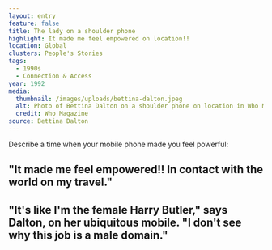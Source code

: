 ```yaml
---
layout: entry
feature: false
title: The lady on a shoulder phone
highlight: It made me feel empowered on location!!
location: Global
clusters: People's Stories
tags:
  - 1990s
  - Connection & Access
year: 1992
media:
  thumbnail: /images/uploads/bettina-dalton.jpeg
  alt: Photo of Bettina Dalton on a shoulder phone on location in Who Magazine
  credit: Who Magazine
source: Bettina Dalton
---
```

Describe a time when your mobile phone made you feel powerful: 

## "It made me feel empowered!! In contact with the world on my travel."

## "It's like I'm the female Harry Butler," says Dalton, on her ubiquitous mobile. "I don't see why this job is a male domain."
